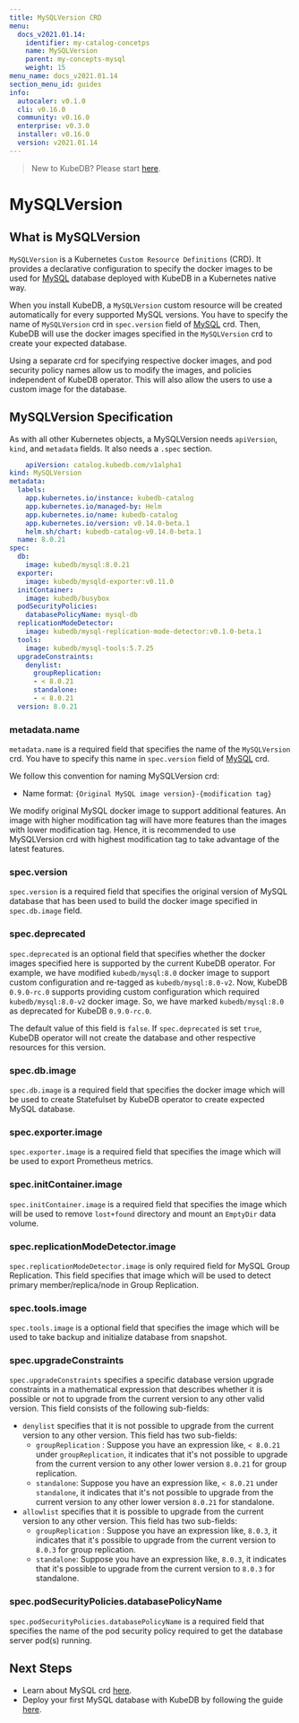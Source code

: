 ```yaml
---
title: MySQLVersion CRD
menu:
  docs_v2021.01.14:
    identifier: my-catalog-concetps
    name: MySQLVersion
    parent: my-concepts-mysql
    weight: 15
menu_name: docs_v2021.01.14
section_menu_id: guides
info:
  autocaler: v0.1.0
  cli: v0.16.0
  community: v0.16.0
  enterprise: v0.3.0
  installer: v0.16.0
  version: v2021.01.14
---
```


> New to KubeDB? Please start [here](/docs/v2021.01.14/README).

# MySQLVersion

## What is MySQLVersion

`MySQLVersion` is a Kubernetes `Custom Resource Definitions` (CRD). It provides a declarative configuration to specify the docker images to be used for [MySQL](https://www.mysql.com) database deployed with KubeDB in a Kubernetes native way.

When you install KubeDB, a `MySQLVersion` custom resource will be created automatically for every supported MySQL versions. You have to specify the name of `MySQLVersion` crd in `spec.version` field of [MySQL](/docs/v2021.01.14/guides/mysql/concepts/mysql) crd. Then, KubeDB will use the docker images specified in the `MySQLVersion` crd to create your expected database.

Using a separate crd for specifying respective docker images, and pod security policy names allow us to modify the images, and policies independent of KubeDB operator.  This will also allow the users to use a custom image for the database.

## MySQLVersion Specification

As with all other Kubernetes objects, a MySQLVersion needs `apiVersion`, `kind`, and `metadata` fields. It also needs a `.spec` section.

```yaml
	apiVersion: catalog.kubedb.com/v1alpha1
kind: MySQLVersion
metadata:
  labels:
    app.kubernetes.io/instance: kubedb-catalog
    app.kubernetes.io/managed-by: Helm
    app.kubernetes.io/name: kubedb-catalog
    app.kubernetes.io/version: v0.14.0-beta.1
    helm.sh/chart: kubedb-catalog-v0.14.0-beta.1
  name: 8.0.21
spec:
  db:
    image: kubedb/mysql:8.0.21
  exporter:
    image: kubedb/mysqld-exporter:v0.11.0
  initContainer:
    image: kubedb/busybox
  podSecurityPolicies:
    databasePolicyName: mysql-db
  replicationModeDetector:
    image: kubedb/mysql-replication-mode-detector:v0.1.0-beta.1
  tools:
    image: kubedb/mysql-tools:5.7.25
  upgradeConstraints:
    denylist:
      groupReplication:
      - < 8.0.21
      standalone:
      - < 8.0.21
  version: 8.0.21
```

### metadata.name

`metadata.name` is a required field that specifies the name of the `MySQLVersion` crd. You have to specify this name in `spec.version` field of [MySQL](/docs/v2021.01.14/guides/mysql/concepts/mysql) crd.

We follow this convention for naming MySQLVersion crd:

- Name format: `{Original MySQL image version}-{modification tag}`

We modify original MySQL docker image to support additional features. An image with higher modification tag will have more features than the images with lower modification tag. Hence, it is recommended to use MySQLVersion crd with highest modification tag to take advantage of the latest features.

### spec.version

`spec.version` is a required field that specifies the original version of MySQL database that has been used to build the docker image specified in `spec.db.image` field.

### spec.deprecated

`spec.deprecated` is an optional field that specifies whether the docker images specified here is supported by the current KubeDB operator. For example, we have modified `kubedb/mysql:8.0` docker image to support custom configuration and re-tagged as `kubedb/mysql:8.0-v2`. Now, KubeDB `0.9.0-rc.0` supports providing custom configuration which required `kubedb/mysql:8.0-v2` docker image. So, we have marked `kubedb/mysql:8.0` as deprecated for KubeDB `0.9.0-rc.0`.

The default value of this field is `false`. If `spec.deprecated` is set `true`, KubeDB operator will not create the database and other respective resources for this version.

### spec.db.image

`spec.db.image` is a required field that specifies the docker image which will be used to create Statefulset by KubeDB operator to create expected MySQL database.

### spec.exporter.image

`spec.exporter.image` is a required field that specifies the image which will be used to export Prometheus metrics.

### spec.initContainer.image

`spec.initContainer.image` is a required field that specifies the image which will be used to remove `lost+found` directory and mount an `EmptyDir` data volume.

### spec.replicationModeDetector.image

`spec.replicationModeDetector.image` is only required field for MySQL Group Replication. This field specifies that image which will be used to detect primary member/replica/node in Group Replication.

### spec.tools.image

`spec.tools.image` is a optional field that specifies the image which will be used to take backup and initialize database from snapshot.

### spec.upgradeConstraints

`spec.upgradeConstraints` specifies a specific database version upgrade constraints in a mathematical expression that describes whether it is possible or not to upgrade from the current version to any other valid version. This field consists of the following sub-fields:

- `denylist` specifies that it is not possible to upgrade from the current version to any other version. This field has two sub-fields:
  - `groupReplication` : Suppose you have an expression like, `< 8.0.21` under `groupReplication`, it indicates that it's not possible to upgrade from the current version to any other lower version `8.0.21` for group replication.
  - `standalone`: Suppose you have an expression like, `< 8.0.21` under `standalone`, it indicates that it's not possible to upgrade from the current version to any other lower version `8.0.21` for standalone.
- `allowlist` specifies that it is possible to upgrade from the current version to any other version. This field has two sub-fields:
  - `groupReplication` : Suppose you have an expression like, `8.0.3`, it indicates that it's possible to upgrade from the current version to `8.0.3` for group replication.
  - `standalone`: Suppose you have an expression like, `8.0.3`, it indicates that it's possible to upgrade from the current version to `8.0.3` for standalone.

### spec.podSecurityPolicies.databasePolicyName

`spec.podSecurityPolicies.databasePolicyName` is a required field that specifies the name of the pod security policy required to get the database server pod(s) running.

## Next Steps

- Learn about MySQL crd [here](/docs/v2021.01.14/guides/mysql/concepts/mysql).
- Deploy your first MySQL database with KubeDB by following the guide [here](/docs/v2021.01.14/guides/mysql/quickstart/quickstart).
